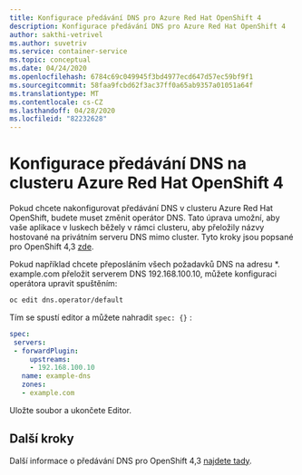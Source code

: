 ```yaml
---
title: Konfigurace předávání DNS pro Azure Red Hat OpenShift 4
description: Konfigurace předávání DNS pro Azure Red Hat OpenShift 4
author: sakthi-vetrivel
ms.author: suvetriv
ms.service: container-service
ms.topic: conceptual
ms.date: 04/24/2020
ms.openlocfilehash: 6784c69c049945f3bd4977ecd647d57ec59bf9f1
ms.sourcegitcommit: 58faa9fcbd62f3ac37ff0a65ab9357a01051a64f
ms.translationtype: MT
ms.contentlocale: cs-CZ
ms.lasthandoff: 04/28/2020
ms.locfileid: "82232628"
---
```

# <a name="configure-dns-forwarding-on-an-azure-red-hat-openshift-4-cluster"></a>Konfigurace předávání DNS na clusteru Azure Red Hat OpenShift 4

Pokud chcete nakonfigurovat předávání DNS v clusteru Azure Red Hat OpenShift, budete muset změnit operátor DNS. Tato úprava umožní, aby vaše aplikace v luskech běžely v rámci clusteru, aby přeložily názvy hostované na privátním serveru DNS mimo cluster. Tyto kroky jsou popsané pro OpenShift 4,3 [zde](https://docs.openshift.com/container-platform/4.3/networking/dns-operator.html).

Pokud například chcete přeposláním všech požadavků DNS na adresu *. example.com přeložit serverem DNS 192.168.100.10, můžete konfiguraci operátora upravit spuštěním:
 
```bash
oc edit dns.operator/default
```
 
Tím se spustí editor a můžete nahradit `spec: {}` :
 
 ```yaml
spec:
  servers:
  - forwardPlugin:
      upstreams:
      - 192.168.100.10
    name: example-dns
    zones:
    - example.com
```

Uložte soubor a ukončete Editor.

## <a name="next-steps"></a>Další kroky
Další informace o předávání DNS pro OpenShift 4,3 [najdete tady](https://docs.openshift.com/container-platform/4.3/networking/dns-operator.html).